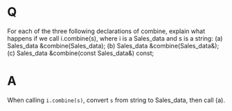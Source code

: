 # Q
For each of the three following declarations of combine,
explain what happens if we call i.combine(s), where i is a Sales_data
and s is a string:
(a) Sales_data &combine(Sales_data);
(b) Sales_data &combine(Sales_data&);
(c) Sales_data &combine(const Sales_data&) const;

# A
When calling `i.combine(s)`, convert `s` from string to Sales_data, then call (a).